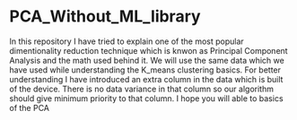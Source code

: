 # PCA_Without_ML_library
In this repository I have tried to explain one of the most popular dimentionality reduction technique which is knwon as Principal 
Component Analysis and the math used behind it. We will use the same data which we have used while understanding the K_means clustering
basics. For better understanding I have introduced an extra column in the data which is built of the device. There is no data variance in
that column so our algorithm should give minimum priority to that column. 
I hope you will able to basics of the PCA
